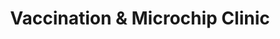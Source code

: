 ---
layout: layouts/vaccination-clinic.njk
title: Vaccination & Microchip Clinic
permalink: /programs/
hero:
  title: Vaccination & Microchip Clinic
programInfo:
  description: Drive-thru vaccination and microchip clinic for cats and dogs. No appointment needed!
  type: Drive-Thru Clinic
schedule:
  year: 2025
  time: 9:30am - 1:00pm
  clinicDates:
    - date: March 29th
      status: active
    - date: April 26th
      status: active
    - date: May 24th
      status: active
    - date: June 21st
      status: active
    - date: July 19th
      status: active
    - date: August 16th
      status: canceled
      note: CANCELED
    - date: September 13th
      status: active
    - date: October 11th
      status: active
    - date: November 8th
      status: weather
      note: Weather Permitting
location:
  name: Colville Valley Animal Sanctuary
  street: 501 Old Arden Highway
  city: Colville
  state: WA
  zip: 99114
contactInfo:
  phone: 509-684-1475
  email: office@cvasanctuary.org
  appointmentNeeded: false
  driveThru: true
---